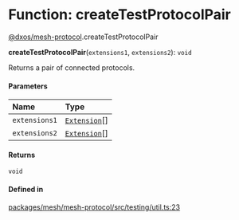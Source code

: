 # Function: createTestProtocolPair

[@dxos/mesh-protocol](../modules/dxos_mesh_protocol.md).createTestProtocolPair

**createTestProtocolPair**(`extensions1`, `extensions2`): `void`

Returns a pair of connected protocols.

#### Parameters

| Name | Type |
| :------ | :------ |
| `extensions1` | [`Extension`](../classes/dxos_mesh_protocol.Extension.md)[] |
| `extensions2` | [`Extension`](../classes/dxos_mesh_protocol.Extension.md)[] |

#### Returns

`void`

#### Defined in

[packages/mesh/mesh-protocol/src/testing/util.ts:23](https://github.com/dxos/dxos/blob/main/packages/mesh/mesh-protocol/src/testing/util.ts#L23)
